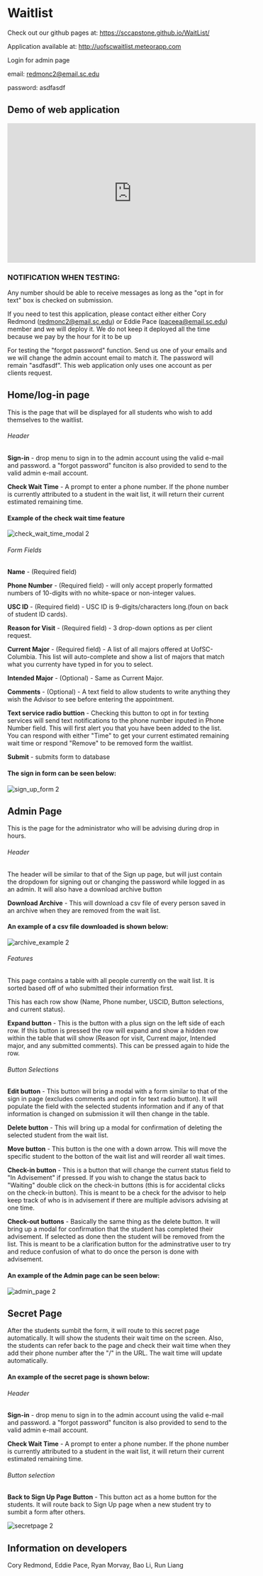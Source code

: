 # Waitlist
Check out our github pages at: https://sccapstone.github.io/WaitList/

Application available at: http://uofscwaitlist.meteorapp.com

Login for admin page

email: redmonc2@email.sc.edu

password: asdfasdf

## Demo of web application
<iframe width="560" height="315" src="https://www.youtube.com/embed/VkXObYoXu38" frameborder="0" allowfullscreen></iframe>

### NOTIFICATION WHEN TESTING:

Any number should be able to receive messages as long as the "opt in for text" box is checked on submission.

If you need to test this application, please contact either either Cory Redmond (redmonc2@email.sc.edu) or Eddie Pace (paceea@email.sc.edu) member and we will deploy it. We do not keep it deployed all the time because we pay by the hour for it to be up

For testing the "forgot password" function. Send us one of your emails and we will change the admin account email to match it. The password will remain "asdfasdf". This web application only uses one account as per clients request.

## Home/log-in page
This is the page that will be displayed for all students who wish to add themselves to the waitlist. 

###### Header
**Sign-in** - drop menu to sign in to the admin account using the valid e-mail and password. a "forgot password" funciton is also provided to send to the valid admin e-mail account.

**Check Wait Time** - A prompt to enter a phone number. If the phone number is currently attributed to a student in the wait list, it will return their current estimated remaining time.

#### Example of the check wait time feature

![check_wait_time_modal 2](https://cloud.githubusercontent.com/assets/21236079/25366780/eb0002a2-293f-11e7-87a4-e343b8cf927b.png)

###### Form Fields
**Name** - (Required field)  

**Phone Number** - (Required field) - will only accept properly formatted numbers of 10-digits with no white-space or non-integer values.

**USC ID** - (Required field) - USC ID is 9-digits/characters long.(foun on back of student ID cards).

**Reason for Visit** - (Required field) - 3 drop-down options as per client request.

**Current Major** - (Required field) - A list of all majors offered at UofSC-Columbia. This list will auto-complete and show a list of majors that match what you currenty have typed in for you to select. 

**Intended Major** - (Optional) - Same as Current Major.

**Comments** - (Optional) - A text field to allow students to write anything they wish the Advisor to see before entering the appointment.

**Text service radio buttion** - Checking this button to opt in for texting services will send text notifications to the phone number inputed in Phone Number field. This will first alert you that you have been added to the list. You can respond with either "Time" to get your current estimated remaining wait time or respond "Remove" to be removed form the waitlist. 

**Submit** - submits form to database

#### The sign in form can be seen below:

![sign_up_form 2](https://cloud.githubusercontent.com/assets/21236079/25366555/79f50d06-293e-11e7-8bb0-7aeffb940759.png)

## Admin Page
This is the page for the administrator who will be advising during drop in hours. 

###### Header
The header will be similar to that of the Sign up page, but will just contain the dropdown for signing out or changing the password while logged in as an admin. It will also have a download archive button

**Download Archive** - This will download a csv file of every person saved in an archive when they are removed from the wait list.

#### An example of a csv file downloaded is shown below:

![archive_example 2](https://cloud.githubusercontent.com/assets/21236079/25367084/90211482-2941-11e7-9d06-fe35448ad779.png)

###### Features
This page contains a table with all people currently on the wait list. It is sorted based off of who submitted their information first.

This has each row show (Name, Phone number, USCID, Button selections, and current status). 

**Expand button**  - This is the button with a plus sign on the left side of each row. If this button is pressed the row will expand and show a hidden row within the table that will show (Reason for visit, Current major, Intended major, and any submitted comments). This can be pressed again to hide the row.

###### Button Selections

**Edit button** - This button will bring a modal with a form similar to that of the sign in page (excludes comments and opt in for text radio button). It will populate the field with the selected students information and if any of that information is changed on submission it will then change in the table.

**Delete button** - This will bring up a modal for confirmation of deleting the selected student from the wait list.

**Move button** - This button is the one with a down arrow. This will move the specific student to the botton of the wait list and will reorder all wait times.

**Check-in button** - This is a button that will change the current status field to "In Advisement" if pressed. If you wish to change the status back to "Waiting" double click on the check-in buttons (this is for accidental clicks on the check-in button). This is meant to be a check for the advisor to help keep track of who is in advisement if there are multiple advisors advising at one time.

**Check-out buttons** - Basically the same thing as the delete button. It will bring up a modal for confirmation that the student has completed their advisement. If selected as done then the student will be removed from the list. This is meant to be a clarification button for the adminstrative user to try and reduce confusion of what to do once the person is done with advisement. 

#### An example of the Admin page can be seen below:

![admin_page 2](https://cloud.githubusercontent.com/assets/21236079/25366638/033852d0-293f-11e7-8849-ef3ab6ac50c3.png)

## Secret Page
After the students sumbit the form, it will route to this secret page automatically. It will show the students their wait time on the screen. Also, the students can refer back to the page and check their wait time when they add their phone number after the "/" in the URL. The wait time will update automatically. 

#### An example of the secret page is shown below:

###### Header
**Sign-in** - drop menu to sign in to the admin account using the valid e-mail and password. a "forgot password" funciton is also provided to send to the valid admin e-mail account.

**Check Wait Time** - A prompt to enter a phone number. If the phone number is currently attributed to a student in the wait list, it will return their current estimated remaining time.

###### Button selection
**Back to Sign Up Page Button** - This button act as a home button for the students. It will route back to Sign Up page when a new student try to sumbit a form after others. 

![secretpage 2](https://cloud.githubusercontent.com/assets/21236079/25366684/5470fbd4-293f-11e7-903b-65bc8d74fd54.png)

## Information on developers
Cory Redmond, Eddie Pace, Ryan Morvay, Bao Li, Run Liang

